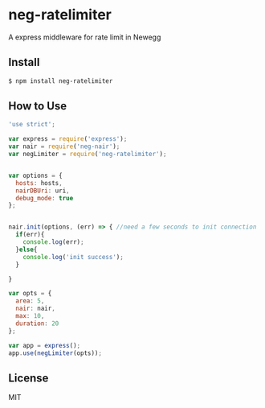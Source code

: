 neg-ratelimiter
===================

A express middleware for rate limit in Newegg

## Install

```sh
$ npm install neg-ratelimiter
```

## How to Use

```js
'use strict';

var express = require('express');
var nair = require('neg-nair');
var negLimiter = require('neg-ratelimiter');


var options = {
  hosts: hosts,
  nairDBUri: uri,
  debug_mode: true
};


nair.init(options, (err) => { //need a few seconds to init connection
  if(err){
    console.log(err);
  }else{
    console.log('init success');
  }

}

var opts = {
  area: 5,
  nair: nair,
  max: 10,
  duration: 20
};

var app = express();
app.use(negLimiter(opts));

```

## License

MIT

